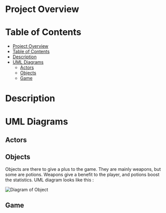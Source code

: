 # Project Overview
# Table of Contents

- [Project Overview](#project-overview)
- [Table of Contents](#table-of-contents)
- [Description](#description)
- [UML Diagrams](#uml-diagrams)
    - [Actors](#actors)
    - [Objects](#objects)
    - [Game](#game)

# Description
# UML Diagrams
## Actors
## Objects

Objects are there to give a plus to the game. They are mainly weapons, but some are potions. Weapons give a benefit to the player, and potions boost the statistics. UML diagram looks like this :

![Diagram of Object](http://www.plantuml.com/plantuml/svg/nPNDRjGm4CVl-nIMaD16D1KF05Avy740ActvM24ENdkQ6ZdsofwqgafvTfnwDiJ9H7nms5nQptZcF_xzuyrPH1cmQ-rAfCSuX70f5OWtxtVVGE53z6ubw7cKDeYzZvzdaUqGEJqT_dro9tSHWrHuBtvGntKbdWiDbxApEAeHhm2JTb7Tjsu0pvDUgbBUHUIIMqeMxJRpTjVUQ15pl-qwrP_qvwt6LHzDOY7jqXb8yoL8x08SPDDvdhBRqr_ZchxYdMpds-zNP-1qZxuqGLaPetWh6wC-IQSd5jGP-0q4blXGLd1cqdJqMJpFEAp5uugtanLYHrgWvgyX1AEXt4Ym-5rBnC1rhRYutSEvH-FTXDYBnbY3jyFwDKWxB3OOm3LuHVr71h2z6FhrBs7HOIbLqolG3tZXazQNhooYNCvRHha7qPE3GZNBPrnviMZQe7F0-XlhHaTh03zaRVBcFyqcCl_YDncqKR1727ztFwY8Hqr9kXkJA16crI9YNk2ueAuCMCrnYjuQdInb9ynbF2dA4QWYI9poOX5JJl_vcwXzjxCW0kXEmOR6NkTeTNJ0DpwmVBLiPGCytLJ3mQKKiIrYX3RBBPDDMHxiyJ3Hjryy-rxNvPUjJD5lxYnEbuf9qAizYPCZDCnF.svg)

## Game